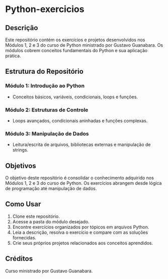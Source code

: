 # Python-exercicios

## Descrição

Este repositório contém os exercícios e projetos desenvolvidos nos Módulos 1, 2 e 3 do curso de Python ministrado por Gustavo Guanabara. Os módulos cobrem conceitos fundamentais do Python e sua aplicação prática.

## Estrutura do Repositório

### Módulo 1: Introdução ao Python
- Conceitos básicos, variáveis, condicionais, loops e funções.

### Módulo 2: Estruturas de Controle
- Loops avançados, condicionais aninhadas e funções complexas.

### Módulo 3: Manipulação de Dados
- Leitura/escrita de arquivos, bibliotecas externas e manipulação de strings.

## Objetivos

O objetivo deste repositório é consolidar o conhecimento adquirido nos Módulos 1, 2 e 3 do curso de Python. Os exercícios abrangem desde lógica de programação até manipulação de dados.

## Como Usar

1. Clone este repositório.
2. Acesse a pasta do módulo desejado.
3. Encontre exercícios organizados por tópicos em arquivos Python.
4. Leia a descrição, resolva o exercício e compare com as soluções fornecidas.
5. Crie seus próprios projetos relacionados aos conceitos aprendidos.

## Créditos

Curso ministrado por Gustavo Guanabara.
